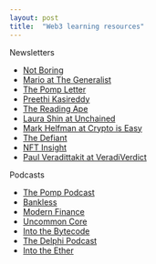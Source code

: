 ```yaml
---
layout: post
title:  "Web3 learning resources"
---
```


Newsletters
- [Not Boring](https://www.notboring.co/)
- [Mario at The Generalist](https://readthegeneralist.com)
- [The Pomp Letter](https://pomp.substack.com/)
- [Preethi Kasireddy](https://www.preethikasireddy.com/categories/blockchain)
- [The Reading Ape](https://thereadingape.substack.com/)
- [Laura Shin at Unchained](https://unchainedpodcast.com/)
- [Mark Helfman at Crypto is Easy](https://cryptoiseasy.substack.com/)
- [The Defiant](https://newsletter.thedefiant.io/)
- [NFT Insight](https://www.nft-insight.com/)
- [Paul Veradittakit at VeradiVerdict](https://www.veradiverdict.com/)

Podcasts
- [The Pomp Podcast](https://podcasts.google.com/feed/aHR0cHM6Ly9mZWVkcy5tZWdhcGhvbmUuZm0vb2ZmdGhlY2hhaW4)
- [Bankless](https://podcasts.google.com/feed/aHR0cDovL3BvZGNhc3QuYmFua2xlc3NocS5jb20vcnNz)
- [Modern Finance](https://podcasts.google.com/feed/aHR0cHM6Ly9mZWVkcy5tZWdhcGhvbmUuZm0vbW9maQ)
- [Uncommon Core](https://podcasts.google.com/feed/aHR0cHM6Ly9hbmNob3IuZm0vcy8yNTc4ZDVhMC9wb2RjYXN0L3Jzcw)
- [Into the Bytecode](https://podcasts.google.com/feed/aHR0cHM6Ly9mZWVkcy50cmFuc2lzdG9yLmZtL2ludG8tdGhlLWJ5dGVjb2Rl)
- [The Delphi Podcast](https://podcasts.google.com/feed/aHR0cHM6Ly9maWZ0eW9uZXBlcmNlbnQucG9kYmVhbi5jb20vZmVlZC54bWw)
- [Into the Ether](https://podcasts.google.com/feed/aHR0cHM6Ly9pbnRvdGhlZXRoZXIubGlic3luLmNvbS9yc3M)
